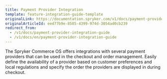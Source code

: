 ```yaml
---
title: Payment Provider Integration
template: feature-integration-guide-template
originalLink: https://documentation.spryker.com/v1/docs/payment-provider-integration-guide
originalArticleId: eed77b9e-8585-4399-974d-3054ad0cb239
redirect_from:
  - /v1/docs/payment-provider-integration-guide
  - /v1/docs/en/payment-provider-integration-guide
---
```


The Spryker Commerce OS offers integrations with several payment providers that can be used in the checkout and order management. Easily define the availability of a provider based on customer preferences and local regulations and specify the order the providers are displayed in during checkout.

